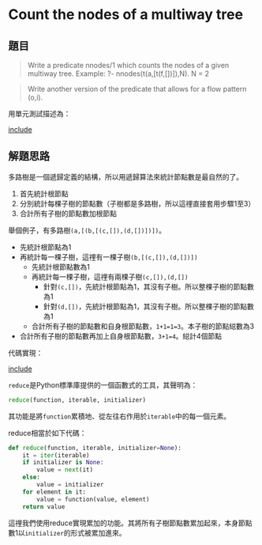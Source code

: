 # Count the nodes of a multiway tree

## 題目

>Write a predicate nnodes/1 which counts the nodes of a given multiway tree.
>Example:
>?- nnodes(t(a,[t(f,[])]),N).
>N = 2

>Write another version of the predicate that allows for a flow pattern (o,i).

用單元測試描述為：

[include](../../../tests/mtree/p502_test.py)

## 解題思路

多路樹是一個遞歸定義的結構，所以用遞歸算法來統計節點數是最自然的了。

1. 首先統計根節點
2. 分別統計每棵子樹的節點數（子樹都是多路樹，所以這𥚃直接套用步驟1至3）
3. 合計所有子樹的節點數加根節點

舉個例子，有多路樹`(a,[(b,[(c,[]),(d,[])])])`。

* 先統計根節點為1
* 再統計每一棵子樹，這𥚃有一棵子樹`(b,[(c,[]),(d,[])])`
  * 先統計根節點數為1
  * 再統計每一棵子樹，這𥚃有兩棵子樹`(c,[]),(d,[])`
    * 針對`(c,[])`，先統計根節點為1，其沒有子樹。所以整棵子樹的節點數為1
    * 針對`(d,[])`，先統計根節點為1，其沒有子樹。所以整棵子樹的節點數為1
  * 合計所有子樹的節點數和自身根節點數，`1+1=1=3`。本子樹的節點縂數為3
* 合計所有子樹的節點數再加上自身根節點數，`3+1=4`。縂計4個節點

代碼實現：

[include](../../../python99/mtree/p502.py)

`reduce`是Python標準庫提供的一個函數式的工具，其聲明為：

```python
reduce(function, iterable, initializer)
```

其功能是將`function`累積地、從左往右作用於`iterable`中的每一個元素。

reduce相當於如下代碼：

```python
def reduce(function, iterable, initializer=None):
    it = iter(iterable)
    if initializer is None:
        value = next(it)
    else:
        value = initializer
    for element in it:
        value = function(value, element)
    return value
```

這𥚃我們使用reduce實現累加的功能。其將所有子樹節點數累加起來，本身節點數1以`initializer`的形式被累加進來。
